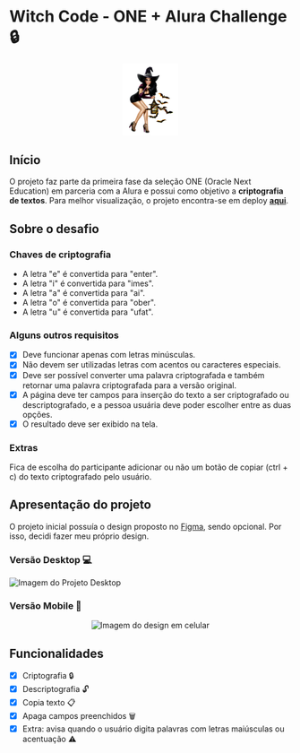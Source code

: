 # Witch Code - ONE + Alura Challenge 🔒

<p align="center">
  <img src="https://github.com/Juh-jfo/decodificador/blob/main/assets/pictures/bruxa.png" alt="Bruxa" width=100 />
</p>

## Início

O projeto faz parte da primeira fase da seleção ONE (Oracle Next Education) em parceria com a Alura e possui como objetivo a **criptografia de textos**.
Para melhor visualização, o projeto encontra-se em deploy [**aqui**](https://juh-jfo.github.io/decodificador/).

## Sobre o desafio

### Chaves de criptografia

- A letra "e" é convertida para "enter".
- A letra "i" é convertida para "imes".
- A letra "a" é convertida para "ai".
- A letra "o" é convertida para "ober".
- A letra "u" é convertida para "ufat".

### Alguns outros requisitos

- [x] Deve funcionar apenas com letras minúsculas.
- [x] Não devem ser utilizadas letras com acentos ou caracteres especiais.
- [x] Deve ser possível converter uma palavra criptografada e também retornar uma palavra criptografada para a versão original.
- [x] A página deve ter campos para inserção do texto a ser criptografado ou descriptografado, e a pessoa usuária deve poder escolher entre as duas opções.
- [x] O resultado deve ser exibido na tela.

### Extras

Fica de escolha do participante adicionar ou não um botão de copiar (ctrl + c) do texto criptografado pelo usuário.

## Apresentação do projeto

O projeto inicial possuía o design proposto no [Figma](https://www.figma.com/file/tvFEYhVfZTjdJ5P24RGV21/Alura-Challenge---Desafio-1---L%C3%B3gica?node-id=16%3A802&t=E48uGFCMEDtMWxxD-0), sendo opcional. Por isso, decidi fazer meu próprio design.

### Versão Desktop 💻

![Imagem do Projeto Desktop](https://i.postimg.cc/hvr7JRtv/Foto-Desktop.png)

### Versão Mobile 📱<p align="center">

<p align="center">
  <img src="https://i.postimg.cc/Y0kWqCkT/Foto-Mobile.png" alt="Imagem do design em celular" width=300 />
</p>

## Funcionalidades
- [x] Criptografia 🔒
- [x] Descriptografia 🔓
- [x] Copia texto 📋
- [x] Apaga campos preenchidos 🗑
- [x] Extra: avisa quando o usuário digita palavras com letras maiúsculas ou acentuação ⚠️
